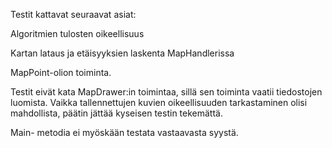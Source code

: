 Testit kattavat seuraavat asiat:

Algoritmien tulosten oikeellisuus

Kartan lataus ja etäisyyksien laskenta MapHandlerissa

MapPoint-olion toiminta.

Testit eivät kata MapDrawer:in toimintaa, sillä sen toiminta vaatii tiedostojen luomista. 
Vaikka tallennettujen kuvien oikeellisuuden tarkastaminen olisi mahdollista, päätin jättää kyseisen testin tekemättä.

Main- metodia ei myöskään testata vastaavasta syystä.

